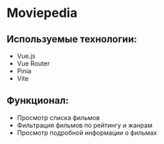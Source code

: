 # Moviepedia

## Используемые технологии:
- Vue.js
- Vue Router
- Pinia
- Vite

## Функционал:
- Просмотр списка фильмов
- Фильтрация фильмов по рейтингу и жанрам
- Просмотр подробной информации о фильмах
